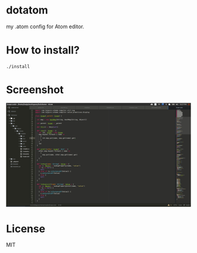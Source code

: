 # dotatom
my .atom config for Atom editor.

# How to install?
```shell
./install
```
# Screenshot
![Atom](./screenshot.png)

# License
MIT
